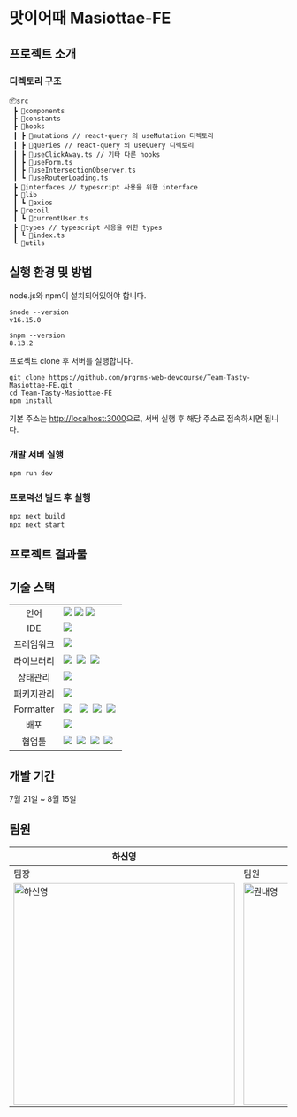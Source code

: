 # 맛이어때 Masiottae-FE
## 프로젝트 소개

### 디렉토리 구조
```
📦src
 ┣ 📂components
 ┣ 📂constants
 ┣ 📂hooks 
 ┃ ┣ 📂mutations // react-query 의 useMutation 디렉토리
 ┃ ┣ 📂queries // react-query 의 useQuery 디렉토리
 ┃ ┣ 📜useClickAway.ts // 기타 다른 hooks
 ┃ ┣ 📜useForm.ts
 ┃ ┣ 📜useIntersectionObserver.ts
 ┃ ┗ 📜useRouterLoading.ts
 ┣ 📂interfaces // typescript 사용을 위한 interface
 ┣ 📂lib 
 ┃ ┗ 📂axios
 ┣ 📂recoil
 ┃ ┗ 📜currentUser.ts
 ┣ 📂types // typescript 사용을 위한 types
 ┃ ┗ 📜index.ts
 ┗ 📂utils
```

## 실행 환경 및 방법 
node.js와 npm이 설치되어있어야 합니다. 

```
$node --version
v16.15.0

$npm --version
8.13.2
```

프로젝트 clone 후 서버를 실행합니다. 
```
git clone https://github.com/prgrms-web-devcourse/Team-Tasty-Masiottae-FE.git
cd Team-Tasty-Masiottae-FE
npm install
```
기본 주소는 [http://localhost:3000](http://localhost:3000)으로, 서버 실행 후 해당 주소로 접속하시면 됩니다. 

### 개발 서버 실행 
```bash
npm run dev
```
### 프로덕션 빌드 후 실행
```bash
npx next build
npx next start
```

## 프로젝트 결과물 


## 기술 스택

<table>
<tr>
 <td align="center">언어</td>
 <td>
  <img src="https://img.shields.io/badge/HTML5-E34F26?style=for-the-badge&logo=HTML5&logoColor=ffffff"/>
  <img src="https://img.shields.io/badge/CSS3-1572B6?style=for-the-badge&logo=CSS3&logoColor=ffffff"/>
  <img src="https://img.shields.io/badge/TypeScript-3178c6?style=for-the-badge&logo=Typescript&logoColor=ffffff"/>
 </td>
</tr>
<tr>
 <td align="center">IDE</td>
 <td>
    <img src="https://img.shields.io/badge/VisualStudioCode-007ACC?style=for-the-badge&logo=Visual%20Studio%20Code&logoColor=white"/>&nbsp </td>
</tr>
<tr>
 <td align="center">프레임워크</td>
 <td>
     <img src="https://img.shields.io/badge/Next.js-000?style=for-the-badge&logo=Next.js&logoColor=ffffff"/>&nbsp
 </td>
</tr>
<tr>
 <td align="center">라이브러리</td>
 <td>
  <img src="https://img.shields.io/badge/React-61DAFB?style=for-the-badge&logo=React&logoColor=ffffff"/>&nbsp
  <img src="https://img.shields.io/badge/Emotion-DB7093?style=for-the-badge&logo=emotion&logoColor=ffffff"/>&nbsp
  <img src="https://img.shields.io/badge/Axios-8DD6F9?style=for-the-badge"/>&nbsp </td>
</tr>
<tr>
 <td align="center">상태관리</td>
 <td>
  <img src="https://img.shields.io/badge/Recoil-0064FF?style=for-the-badge">&nbsp
 </td>
</tr>
<tr>
 <td align="center">패키지관리</td>
 <td>
    <img src="https://img.shields.io/badge/NPM-2C8EBB?style=for-the-badge&logo=npm&logoColor=white"/>&nbsp
  </td>
</tr>
<tr>
 <td align="center">Formatter</td>
 <td>
  <img src="https://img.shields.io/badge/ESLint-4B32C3?style=for-the-badge&logo=ESLint&logoColor=ffffff"/> &nbsp
  <img src="https://img.shields.io/badge/Prettier-F7B93E?style=for-the-badge&logo=Prettier&logoColor=ffffff"/>&nbsp
  <img src="https://img.shields.io/badge/husky-42b983?style=for-the-badge"/>&nbsp
  <img src="https://img.shields.io/badge/lint staged-654321?style=for-the-badge"/>&nbsp</td>
</tr>
<tr>
 <td align="center">배포</td>
 <td><img src="https://img.shields.io/badge/Vercel-000?style=for-the-badge&logo=Vercel&logoColor=ffffff"/>&nbsp </td>
</tr>
<tr>
 <td align="center">협업툴</td>
 <td>
    <img src="https://img.shields.io/badge/Figma-F24E1E?style=for-the-badge&logo=Figma&logoColor=white"/>&nbsp
    <img src="https://img.shields.io/badge/Slack-4A154B?style=for-the-badge&logo=Slack&logoColor=white"/>&nbsp
    <img src="https://img.shields.io/badge/Notion-000000?style=for-the-badge&logo=Notion&logoColor=white"/>&nbsp
    <img src="https://img.shields.io/badge/GitHub-181717?style=for-the-badge&logo=GitHub&logoColor=white"/>&nbsp
 </td>
</tr>
</table>


## 개발 기간
7월 21일 ~ 8월 15일 

## 팀원

|하신영|권내영|이지원|조계진|
|------|------|------|-------|
|팀장|팀원|팀원|팀원|
| <img width="400" alt="하신영" src="https://user-images.githubusercontent.com/75849590/184590304-21ad7bff-3c2e-4d4e-ad8c-9c4b6e6712ca.jpg">| <img width="400" alt="권내영" src="https://user-images.githubusercontent.com/75849590/184590314-3a1462b7-744e-4545-a164-45b2d6538c3b.jpg"> | <img width="400" alt="이지원" src="https://user-images.githubusercontent.com/75849590/184590324-39818449-abfe-4b20-8179-c34626b357ec.jpg"> | <img width="400" alt="조계진" src="https://user-images.githubusercontent.com/75849590/184590329-5db723c6-ad14-4aec-9669-bfa621c70433.png">|


